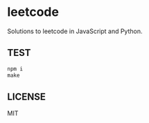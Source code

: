 # leetcode

Solutions to leetcode in JavaScript and Python.

## TEST

```js
npm i
make
```

## LICENSE
MIT
